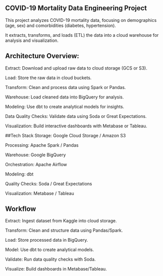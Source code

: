 ## COVID-19 Mortality Data Engineering Project

   This project analyzes COVID-19 mortality data, focusing on demographics (age, sex) and comorbidities (diabetes, hypertension). 
   
   It extracts, transforms, and loads (ETL) the data into a cloud warehouse for analysis and visualization.

## Architecture Overview:
Extract: Download and upload raw data to cloud storage (GCS or S3).

Load: Store the raw data in cloud buckets.

Transform: Clean and process data using Spark or Pandas.

Warehouse: Load cleaned data into BigQuery for analysis.

Modeling: Use dbt to create analytical models for insights.

Data Quality Checks: Validate data using Soda or Great Expectations.

Visualization: Build interactive dashboards with Metabase or Tableau.

   ##Tech Stack
Storage: Google Cloud Storage / Amazon S3

Processing: Apache Spark / Pandas

Warehouse: Google BigQuery

Orchestration: Apache Airflow

Modeling: dbt

Quality Checks: Soda / Great Expectations

Visualization: Metabase / Tableau

## Workflow
Extract: Ingest dataset from Kaggle into cloud storage.

Transform: Clean and structure data using Pandas/Spark.

Load: Store processed data in BigQuery.

Model: Use dbt to create analytical models.

Validate: Run data quality checks with Soda.

Visualize: Build dashboards in Metabase/Tableau.
